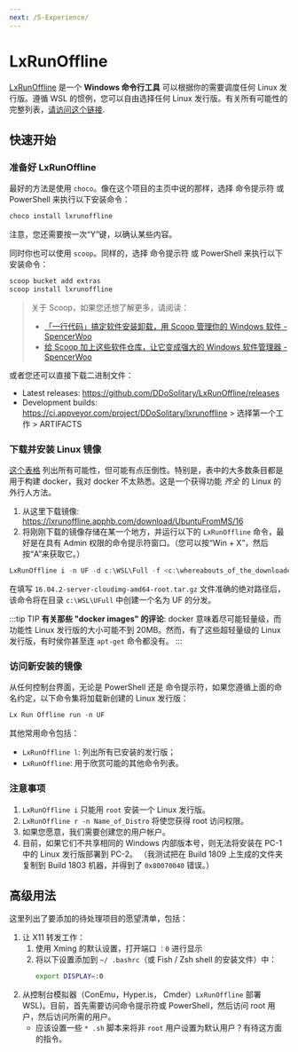 ```yaml
---
next: /5-Experience/
---
```


# LxRunOffline <a href="https://github.com/llinfeng"><Badge text="@llinfeng" vertical="middle"/></a> <a href="https://github.com/ChungZH"><Badge text="@ChungZH" vertical="middle"/></a>

<!-- 大佬自由发挥！ -->

[LxRunOffline](https://github.com/DDoSolitary/LxRunOffline) 是一个 **Windows 命令行工具** 可以根据你的需要调度任何 Linux 发行版。遵循 WSL 的惯例，您可以自由选择任何 Linux 发行版。有关所有可能性的完整列表，[请访问这个链接](https://github.com/DDoSolitary/LxRunOffline/wiki).

## 快速开始

### 准备好 LxRunOffline

最好的方法是使用 `choco`。像在这个项目的主页中说的那样，选择 命令提示符 或 PowerShell 来执行以下安装命令：

```powershell
choco install lxrunoffline
```

注意，您还需要按一次“Y”键，以确认某些内容。

同时你也可以使用 `scoop`。同样的，选择 命令提示符 或 PowerShell 来执行以下安装命令：

```powershell
scoop bucket add extras
scoop install lxrunoffline
```

> 关于 Scoop，如果您还想了解更多，请阅读：
> - [「一行代码」搞定软件安装卸载，用 Scoop 管理你的 Windows 软件 - SpencerWoo](https://spencerwoo.com/posts/2019/01/12/scoop.html)
> - [ 给 Scoop 加上这些软件仓库，让它变成强大的 Windows 软件管理器 - SpencerWoo](https://spencerwoo.com/posts/2019/02/06/scoop-bucket.html)

或者您还可以直接下载二进制文件：

- Latest releases: https://github.com/DDoSolitary/LxRunOffline/releases
- Development builds: https://ci.appveyor.com/project/DDoSolitary/lxrunoffline > 选择第一个工作 > ARTIFACTS

### 下载并安装 Linux 镜像

<!-- but can be a bit overwhelming 这句翻译得可能有点问题 还有 Here goes a layman approach to getting a fully functional Linux 这句-->
[这个表格](https://github.com/DDoSolitary/LxRunOffline/wiki) 列出所有可能性，但可能有点压倒性。特别是，表中的大多数条目都是用于构建 docker，我对 docker 不太熟悉。这是一个获得功能 _齐全_ 的 Linux 的外行人方法。

1. 从这里下载镜像:
   <https://lxrunoffline.apphb.com/download/UbuntuFromMS/16>
2. 将刚刚下载的镜像存储在某一个地方，并运行以下的 `LxRunOffline` 命令，最好是在具有 Admin 权限的命令提示符窗口。（您可以按“Win + X”，然后按“A”来获取它。）

```powershell
LxRunOffline i -n UF -d c:\WSL\Full -f <c:\whereabouts_of_the_downloaded_image> -s
```

在填写 `16.04.2-server-cloudimg-amd64-root.tar.gz` 文件准确的绝对路径后，该命令将在目录 `c:\WSL\UFull` 中创建一个名为 UF 的分发。

:::tip TIP
**有关那些 "docker images" 的评论**: docker
意味着尽可能轻量级，而功能性 Linux 发行版的大小可能不到 20MB。然而，有了这些超轻量级的 Linux 发行版，有时侯你甚至连 `apt-get` 命令都没有。
:::

### 访问新安装的镜像

从任何控制台界面，无论是 PowerShell 还是 命令提示符，如果您遵循上面的命名约定，以下命令集将加载新创建的 Linux 发行版：

```powershell
Lx Run Offline run -n UF
```

其他常用命令包括：

* `LxRunOffline l`: 列出所有已安装的发行版；
* `LxRunOffline`: 用于欣赏可能的其他命令列表。

### 注意事项

1. `LxRunOffline i` 只能用 `root` 安装一个 Linux 发行版。
2. `LxRunOffline r -n Name_of_Distro` 将使您获得 root 访问权限。
3. 如果您愿意，我们需要创建您的用户帐户。
4. 目前，如果它们不共享相同的 Windows 内部版本号，则无法将安装在 PC-1 中的 Linux 发行版部署到 PC-2。 （我测试把在 Build 1809 上生成的文件夹复制到 Build 1803 机器，并得到了 `0x80070040` 错误。）

## 高级用法

这里列出了要添加的待处理项目的愿望清单，包括：
1. 让 X11 转发工作：
    1. 使用 Xming 的默认设置，打开端口 `：0` 进行显示
    2. 将以下设置添加到 `~/ .bashrc`（或 Fish / Zsh shell 的安装文件）中：
       ```bash
       export DISPLAY=:0
       ```
2. 从控制台模拟器（ConEmu，Hyper.is，
   Cmder）`LxRunOffline` 部署 WSL)。目前，首先需要访问命令提示符或 PowerShell，然后访问 root 用户，然后访问所需的用户。
    * 应该设置一些 `* .sh` 脚本来将非 `root` 用户设置为默认用户？有待这方面的指令。
   
